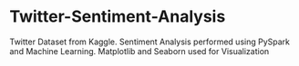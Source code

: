 # Twitter-Sentiment-Analysis
Twitter Dataset from Kaggle. Sentiment Analysis performed using PySpark and Machine Learning. Matplotlib and Seaborn used for Visualization
